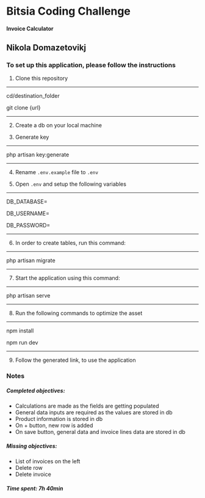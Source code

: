# Bitsia Coding Challenge

#### Invoice Calculator

## Nikola Domazetovikj

### To set up this application, please follow the instructions

1. Clone this repository

---

cd/destination_folder

git clone {url}

---

2. Create a db on your local machine

3. Generate key 

---

php artisan key:generate

---

4. Rename `.env.example` file to `.env`

5. Open `.env` and setup the following variables

---

DB_DATABASE=

DB_USERNAME=

DB_PASSWORD=

---

6. In order to create tables, run this command:

---

php artisan migrate

---


7. Start the application using this command:

---

php artisan serve

---

8. Run the following commands to optimize the asset

---

npm install

npm run dev

---

9. Follow the generated link, to use the application



### Notes

##### Completed objectives:

 - Calculations are made as the fields are getting populated
 - General data inputs are required as the values are stored in db
 - Product information is stored in db
 - On + button, new row is added
 - On save button, general data and invoice lines data are stored in db

##### Missing objectives:

 - List of invoices on the left
 - Delete row
 - Delete invoice

 ##### Time spent: 7h 40min

